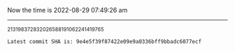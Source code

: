 Now the time is 2022-08-29 07:49:26 am

---

<small>213198372832026588191062241419765</small>

```txt
Latest commit SHA is: 9e4e5f39f87422e09e9a0336bff9bbadc6077ecf
```
